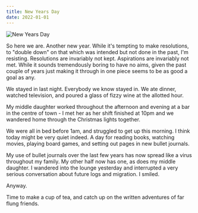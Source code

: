 ```yaml
---
title: New Years Day
date: 2022-01-01
---
```


![New Years Day](https://source.unsplash.com/_nRpqIBM40Q/1600x900)

So here we are. Another new year. While it's tempting to make resolutions, to "double down" on that which was intended but not done in the past, I'm resisting. Resolutions are invariably not kept. Aspirations are invariably not met. While it sounds tremendously boring to have no aims, given the past couple of years just making it through in one piece seems to be as good a goal as any.

We stayed in last night. Everybody we know stayed in. We ate dinner, watched television, and poured a glass of fizzy wine at the allotted hour.

My middle daughter worked throughout the afternoon and evening at a bar in the centre of town - I met her as her shift finished at 10pm and we wandered home through the Christmas lights together.

We were all in bed before 1am, and struggled to get up this morning. I think today might be very quiet indeed. A day for reading books, watching movies, playing board games, and setting out pages in new bullet journals.

My use of bullet journals over the last few years has now spread like a virus throughout my family. My other half now has one, as does my middle daughter. I wandered into the lounge yesterday and interrupted a very serious conversation about future logs and migration. I smiled.

Anyway.

Time to make a cup of tea, and catch up on the written adventures of far flung friends.
